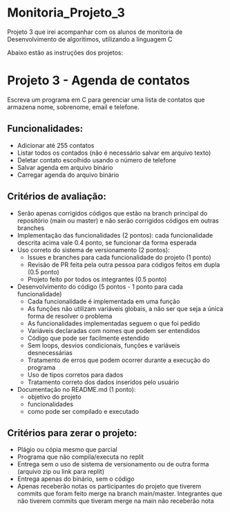 # Monitoria_Projeto_3
Projeto 3 que irei acompanhar com os alunos de monitoria de Desenvolvimento de algoritimos, utilizando a linguagem C

Abaixo estão as instruções dos projetos:

# Projeto 3 - Agenda de contatos

Escreva um programa em C para gerenciar uma lista de contatos que armazena nome, sobrenome, email e telefone.

## Funcionalidades:
- Adicionar até 255 contatos
- Listar todos os contados (não é necessário salvar em arquivo texto)
- Deletar contato escolhido usando o número de telefone
- Salvar agenda em arquivo binário
- Carregar agenda do arquivo binário

## Critérios de avaliação:
- Serão apenas corrigidos códigos que estão na branch principal do repositório (main ou master) e não serão corrigidos códigos em outras branches
- Implementação das funcionalidades (2 pontos): cada funcionalidade descrita acima vale 0.4 ponto, se funcionar da forma esperada
- Uso correto do sistema de versionamento (2 pontos):
  - Issues e branches para cada funcionalidade do projeto (1 ponto)
  - Revisão de PR feita pela outra pessoa para códigos feitos em dupla (0.5 ponto)
  - Projeto feito por todos os integrantes (0.5 ponto)
- Desenvolvimento do código (5 pontos - 1 ponto para cada funcionalidade)
  - Cada funcionalidade é implementada em uma função
  - As funções não utilizam variáveis globais, a não ser que seja a única forma de resolver o problema
  - As funcionalidades implementadas seguem o que foi pedido
  - Variáveis declaradas com nomes que podem ser entendidos
  - Código que pode ser facilmente estendido
  - Sem loops, desvios condicionais, funções e variáveis desnecessárias
  - Tratamento de erros que podem ocorrer durante a execução do programa
  - Uso de tipos corretos para dados
  - Tratamento correto dos dados inseridos pelo usuário
- Documentação no README.md (1 ponto):
  - objetivo do projeto
  - funcionalidades
  - como pode ser compilado e executado

## Critérios para zerar o projeto:
- Plágio ou cópia mesmo que parcial
- Programa que não compila/executa no replit
- Entrega sem o uso de sistema de versionamento ou de outra forma (arquivo zip ou link para replit)
- Entrega apenas do binário, sem o código
- Apenas receberão notas os participantes do projeto que tiverem commits que foram feito merge na branch main/master. Integrantes que não tiverem commits que tiveram merge na main não receberão nota
